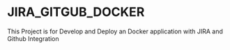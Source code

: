 # JIRA_GITGUB_DOCKER
This Project is for Develop and Deploy an Docker application with JIRA and Github Integration 
